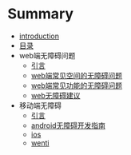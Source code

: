 # Summary

* [introduction](README.md)
* [目录](mu_lu.md)
* web端无障碍问题
   * [引言](web/yinyan.md)
   * [web端常见空间的无障碍问题](web/kongjian.md)
   * [web端常见功能的无障碍问题](web/gongneng.md)
   * [web无障碍建议](web/jianyi.md)
* 移动端无障碍
   * [引言](yidong/yinyan.md)
   * [android无障碍开发指南](yidong/android.md)
   * [ios](yidong/ios.md)
   * [wenti](yidong/wenti.md)

